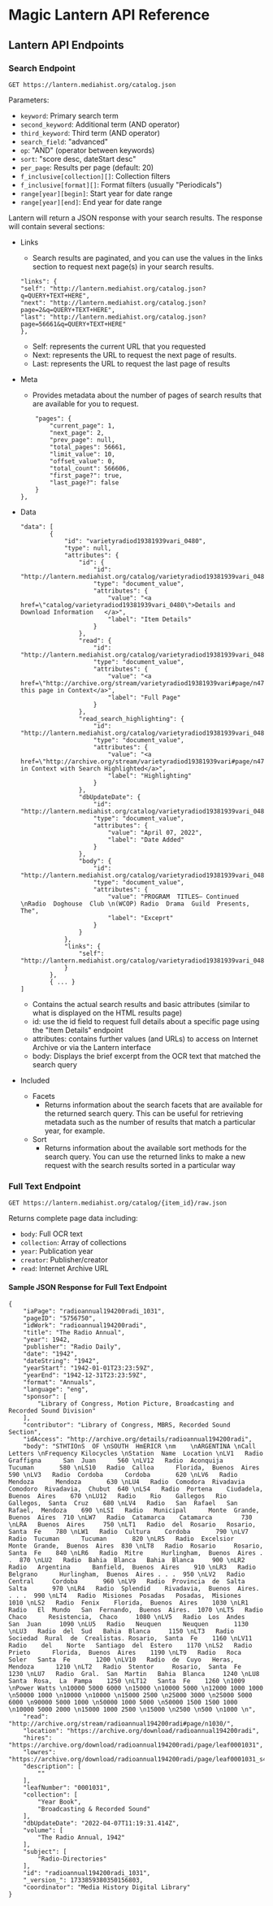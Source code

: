 # Magic Lantern API Reference

## Lantern API Endpoints

### Search Endpoint

`GET https://lantern.mediahist.org/catalog.json`

Parameters:
- `keyword`: Primary search term
- `second_keyword`: Additional term (AND operator)
- `third_keyword`: Third term (AND operator)
- `search_field`: "advanced"
- `op`: "AND" (operator between keywords)
- `sort`: "score desc, dateStart desc"
- `per_page`: Results per page (default: 20)
- `f_inclusive[collection][]`: Collection filters
- `f_inclusive[format][]`: Format filters (usually "Periodicals")
- `range[year][begin]`: Start year for date range
- `range[year][end]`: End year for date range


Lantern will return a JSON response with your search results. The response will contain several sections:

- Links
    - Search results are paginated, and you can use the values in the links section to request next page(s) in your search results.
    
    ```
    "links": {
	"self": "http://lantern.mediahist.org/catalog.json?q=QUERY+TEXT+HERE",
	"next": "http://lantern.mediahist.org/catalog.json?page=2&q=QUERY+TEXT+HERE",
	"last": "http://lantern.mediahist.org/catalog.json?page=56661&q=QUERY+TEXT+HERE"
    },

    ```

    - Self: represents the current URL that you requested
    - Next: represents the URL to request the next page of results.
    - Last: represents the URL to request the last page of results

- Meta

    - Provides metadata about the number of pages of search results that are available for you to request.

    ```"meta": {
        "pages": {
            "current_page": 1,
            "next_page": 2,
            "prev_page": null,
            "total_pages": 56661,
            "limit_value": 10,
            "offset_value": 0,
            "total_count": 566606,
            "first_page?": true,
            "last_page?": false
        }
    },
    ```	

- Data

    ```
    "data": [
            {
                "id": "varietyradiod19381939vari_0480",
                "type": null,
                "attributes": {
                    "id": {
                        "id": "http://lantern.mediahist.org/catalog/varietyradiod19381939vari_0480#id",
                        "type": "document_value",
                        "attributes": {
                            "value": "<a href=\"catalog/varietyradiod19381939vari_0480\">Details and Download Information	</a>",
                            "label": "Item Details"
                        }
                    },
                    "read": {
                        "id": "http://lantern.mediahist.org/catalog/varietyradiod19381939vari_0480#read",
                        "type": "document_value",
                        "attributes": {
                            "value": "<a href=\"http://archive.org/stream/varietyradiod19381939vari#page/n479/\">Read this page in Context</a>",
                            "label": "Full Page"
                        }
                    },
                    "read_search_highlighting": {
                        "id": "http://lantern.mediahist.org/catalog/varietyradiod19381939vari_0480#read_search_highlighting",
                        "type": "document_value",
                        "attributes": {
                            "value": "<a href=\"http://archive.org/stream/varietyradiod19381939vari#page/n479/mode/2up/search/radio\">Read in Context with Search Highlighted</a>",
                            "label": "Highlighting"
                        }
                    },
                    "dbUpdateDate": {
                        "id": "http://lantern.mediahist.org/catalog/varietyradiod19381939vari_0480#dbUpdateDate",
                        "type": "document_value",
                        "attributes": {
                            "value": "April 07, 2022",
                            "label": "Date Added"
                        }
                    },
                    "body": {
                        "id": "http://lantern.mediahist.org/catalog/varietyradiod19381939vari_0480#body",
                        "type": "document_value",
                        "attributes": {
                            "value": "PROGRAM  TITLES— Continued \nRadio  Doghouse  Club \n(WCOP) Radio  Drama  Guild  Presents, The",
                            "label": "Exceprt"
                        }
                    }
                },
                "links": {
                    "self": "http://lantern.mediahist.org/catalog/varietyradiod19381939vari_0480"
                }
            },
            { ... }
    ]
    ```
   - Contains the actual search results and basic attributes (similar to what is displayed on the HTML results page)
    - id: use the id field to request full details about a specific page using the "Item Details" endpoint
    - attributes: contains further values (and URLs) to access on Internet Archive or via the Lantern interface
    - body: Displays the brief excerpt from the OCR text that matched the search query

- Included
    - Facets
        - Returns information about the search facets that are available for the returned search query. This can be useful for retrieving metadata such as the number of results that match a particular year, for example.
    - Sort
        - Returns information about the available sort methods for the search query. You can use the returned links to make a new request with the search results sorted in a particular way



### Full Text Endpoint

`GET https://lantern.mediahist.org/catalog/{item_id}/raw.json`

Returns complete page data including:
- `body`: Full OCR text
- `collection`: Array of collections
- `year`: Publication year
- `creator`: Publisher/creator
- `read`: Internet Archive URL


#### Sample JSON Response for Full Text Endpoint

```
{
    "iaPage": "radioannual194200radi_1031",
    "pageID": "5756750",
    "idWork": "radioannual194200radi",
    "title": "The Radio Annual",
    "year": 1942,
    "publisher": "Radio Daily",
    "date": "1942",
    "dateString": "1942",
    "yearStart": "1942-01-01T23:23:59Z",
    "yearEnd": "1942-12-31T23:23:59Z",
    "format": "Annuals",
    "language": "eng",
    "sponsor": [
        "Library of Congress, Motion Picture, Broadcasting and Recorded Sound Division"
    ],
    "contributor": "Library of Congress, MBRS, Recorded Sound Section",
    "idAccess": "http://archive.org/details/radioannual194200radi",
    "body": "STHTIOnS  OF \nSOUTH  HmERICR \nm    \nARGENTINA \nCall Letters \nFrequency Kilocycles \nStation  Name  Location \nLV1   Radio   Graffigna      San  Juan      560 \nLV12   Radio  Aconquija      Tucuman       580 \nLS10   Radio  Calloa      Florida,  Buenos  Aires    590 \nLV3   Radio  Cordoba      Cordoba       620 \nLV6   Radio    Mendoza      Mendoza       630 \nLU4   Radio  Comodora  Rivadavia   Comodoro  Rivadavia,  Chubut  640 \nLS4   Radio  Portena    Ciudadela,  Buenos  Aires    670 \nLU12   Radio    Rio    Gallegos   Rio  Gallegos,  Santa  Cruz    680 \nLV4   Radio   San  Rafael   San  Rafael,  Mendoza    690 \nLSI   Radio   Municipal      Monte  Grande,  Buenos  Aires  710 \nLW7   Radio  Catamarca    Catamarca        730 \nLRA   Buenos  Aires     750 \nLT1   Radio  del  Rosario   Rosario,  Santa  Fe    780 \nLW1   Radio  Cultura    Cordoba       790 \nLV7   Radio  Tucuman      Tucuman       820 \nLR5   Radio  Excelsior      Monte  Grande,  Buenos  Aires  830 \nLT8   Radio  Rosario     Rosario,  Santa  Fe    840 \nLR6   Radio  Mitre     Hurlingham,  Buenos  Aires . .  870 \nLU2   Radio  Bahia  Blanca   Bahia  Blanca     900 \nLR2   Radio   Argentina      Banfield,  Buenos  Aires    910 \nLR3   Radio   Belgrano      Hurlingham,  Buenos  Aires . . .  950 \nLV2   Radio  Central     Cordoba       960 \nLV9   Radio  Provincia  de  Salta   Salta       970 \nLR4   Radio  Splendid    Rivadavia,  Buenos  Aires.  . . .  990 \nLT4   Radio  Misiones  Posadas   Posadas,  Misiones       1010 \nLS2   Radio  Fenix    Florida,  Buenos  Aires    1030 \nLR1   Radio   El  Mundo   San  Fernando,  Buenos  Aires.  1070 \nLT5   Radio   Chaco      Resistencia,  Chaco     1080 \nLV5   Radio  Los  Andes   San  Juan     1090 \nLU5   Radio   Neuquen      Neuquen       1130 \nLU3   Radio  del  Sud   Bahia  Blanca     1150 \nLT3   Radio  Sociedad  Rural  de  Crealistas. Rosario,  Santa  Fe    1160 \nLV11   Radio    del    Norte   Santiago  del  Estero    1170 \nLS2   Radio  Prieto      Florida,  Buenos  Aires    1190 \nLT9   Radio   Roca  Soler   Santa  Fe       1200 \nLV10   Radio  de  Cuyo   Heras,  Mendoza      1210 \nLT2   Radio  Stentor     Rosario,  Santa  Fe    1230 \nLU7   Radio  Gral.  San  Martin   Bahia  Blanca     1240 \nLU8   Santa  Rosa,  La  Pampa    1250 \nLT12   Santa  Fe    1260 \n1009 \nPower Watts \n10000 5000 6000 \n15000 \n10000 5000 \n12000 1000 1000 \n50000 1000 \n10000 \n10000 \n15000 2500 \n25000 3000 \n25000 5000 6000 \n90000 5000 1000 \n50000 1000 5000 \n50000 1500 1500 1000 \n10000 5000 2000 \n15000 1000 2500 \n15000 \n2500 \n500 \n1000 \n",
    "read": "http://archive.org/stream/radioannual194200radi#page/n1030/",
    "location": "https://archive.org/download/radioannual194200radi",
    "hires": "https://archive.org/download/radioannual194200radi/page/leaf0001031",
    "lowres": "https://archive.org/download/radioannual194200radi/page/leaf0001031_s4",
    "description": [
        ""
    ],
    "leafNumber": "0001031",
    "collection": [
        "Year Book",
        "Broadcasting & Recorded Sound"
    ],
    "dbUpdateDate": "2022-04-07T11:19:31.414Z",
    "volume": [
        "The Radio Annual, 1942"
    ],
    "subject": [
        "Radio-Directories"
    ],
    "id": "radioannual194200radi_1031",
    "_version_": 1733859380350156803,
    "coordinator": "Media History Digital Library"
}
```